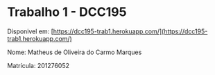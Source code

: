 # Trabalho 1 - DCC195
Disponivel em: [https://dcc195-trab1.herokuapp.com/](https://dcc195-trab1.herokuapp.com/)

Nome: Matheus de Oliveira do Carmo Marques

Matrícula: 201276052
